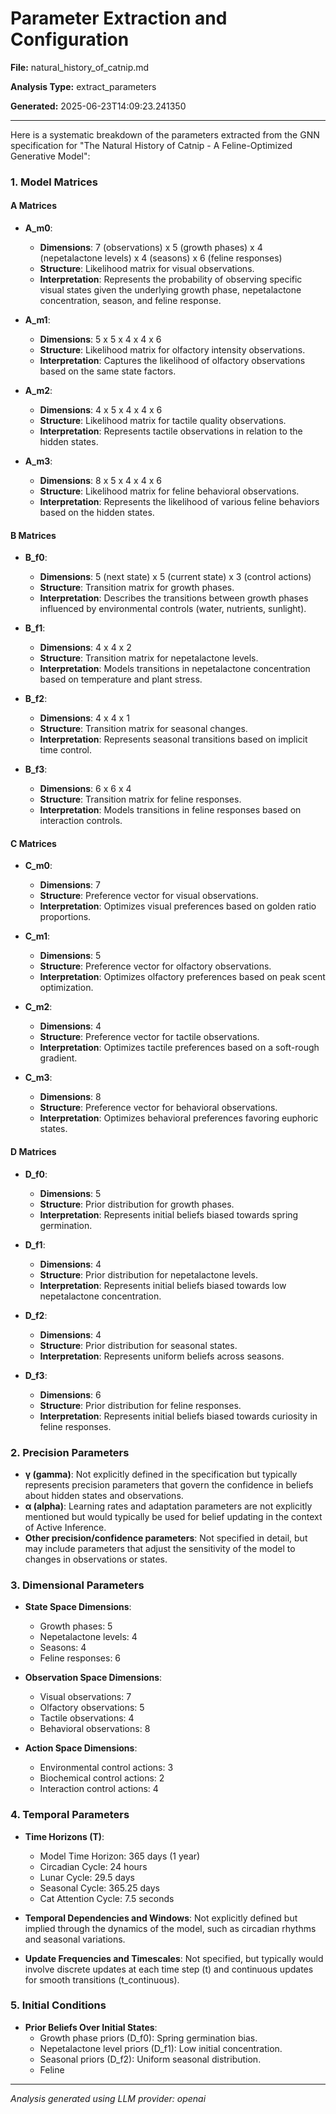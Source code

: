 # Parameter Extraction and Configuration

**File:** natural_history_of_catnip.md

**Analysis Type:** extract_parameters

**Generated:** 2025-06-23T14:09:23.241350

---

Here is a systematic breakdown of the parameters extracted from the GNN specification for "The Natural History of Catnip - A Feline-Optimized Generative Model":

### 1. Model Matrices

#### A Matrices
- **A_m0**: 
  - **Dimensions**: 7 (observations) x 5 (growth phases) x 4 (nepetalactone levels) x 4 (seasons) x 6 (feline responses)
  - **Structure**: Likelihood matrix for visual observations.
  - **Interpretation**: Represents the probability of observing specific visual states given the underlying growth phase, nepetalactone concentration, season, and feline response.

- **A_m1**: 
  - **Dimensions**: 5 x 5 x 4 x 4 x 6
  - **Structure**: Likelihood matrix for olfactory intensity observations.
  - **Interpretation**: Captures the likelihood of olfactory observations based on the same state factors.

- **A_m2**: 
  - **Dimensions**: 4 x 5 x 4 x 4 x 6
  - **Structure**: Likelihood matrix for tactile quality observations.
  - **Interpretation**: Represents tactile observations in relation to the hidden states.

- **A_m3**: 
  - **Dimensions**: 8 x 5 x 4 x 4 x 6
  - **Structure**: Likelihood matrix for feline behavioral observations.
  - **Interpretation**: Represents the likelihood of various feline behaviors based on the hidden states.

#### B Matrices
- **B_f0**: 
  - **Dimensions**: 5 (next state) x 5 (current state) x 3 (control actions)
  - **Structure**: Transition matrix for growth phases.
  - **Interpretation**: Describes the transitions between growth phases influenced by environmental controls (water, nutrients, sunlight).

- **B_f1**: 
  - **Dimensions**: 4 x 4 x 2
  - **Structure**: Transition matrix for nepetalactone levels.
  - **Interpretation**: Models transitions in nepetalactone concentration based on temperature and plant stress.

- **B_f2**: 
  - **Dimensions**: 4 x 4 x 1
  - **Structure**: Transition matrix for seasonal changes.
  - **Interpretation**: Represents seasonal transitions based on implicit time control.

- **B_f3**: 
  - **Dimensions**: 6 x 6 x 4
  - **Structure**: Transition matrix for feline responses.
  - **Interpretation**: Models transitions in feline responses based on interaction controls.

#### C Matrices
- **C_m0**: 
  - **Dimensions**: 7
  - **Structure**: Preference vector for visual observations.
  - **Interpretation**: Optimizes visual preferences based on golden ratio proportions.

- **C_m1**: 
  - **Dimensions**: 5
  - **Structure**: Preference vector for olfactory observations.
  - **Interpretation**: Optimizes olfactory preferences based on peak scent optimization.

- **C_m2**: 
  - **Dimensions**: 4
  - **Structure**: Preference vector for tactile observations.
  - **Interpretation**: Optimizes tactile preferences based on a soft-rough gradient.

- **C_m3**: 
  - **Dimensions**: 8
  - **Structure**: Preference vector for behavioral observations.
  - **Interpretation**: Optimizes behavioral preferences favoring euphoric states.

#### D Matrices
- **D_f0**: 
  - **Dimensions**: 5
  - **Structure**: Prior distribution for growth phases.
  - **Interpretation**: Represents initial beliefs biased towards spring germination.

- **D_f1**: 
  - **Dimensions**: 4
  - **Structure**: Prior distribution for nepetalactone levels.
  - **Interpretation**: Represents initial beliefs biased towards low nepetalactone concentration.

- **D_f2**: 
  - **Dimensions**: 4
  - **Structure**: Prior distribution for seasonal states.
  - **Interpretation**: Represents uniform beliefs across seasons.

- **D_f3**: 
  - **Dimensions**: 6
  - **Structure**: Prior distribution for feline responses.
  - **Interpretation**: Represents initial beliefs biased towards curiosity in feline responses.

### 2. Precision Parameters
- **γ (gamma)**: Not explicitly defined in the specification but typically represents precision parameters that govern the confidence in beliefs about hidden states and observations.
- **α (alpha)**: Learning rates and adaptation parameters are not explicitly mentioned but would typically be used for belief updating in the context of Active Inference.
- **Other precision/confidence parameters**: Not specified in detail, but may include parameters that adjust the sensitivity of the model to changes in observations or states.

### 3. Dimensional Parameters
- **State Space Dimensions**:
  - Growth phases: 5
  - Nepetalactone levels: 4
  - Seasons: 4
  - Feline responses: 6

- **Observation Space Dimensions**:
  - Visual observations: 7
  - Olfactory observations: 5
  - Tactile observations: 4
  - Behavioral observations: 8

- **Action Space Dimensions**:
  - Environmental control actions: 3
  - Biochemical control actions: 2
  - Interaction control actions: 4

### 4. Temporal Parameters
- **Time Horizons (T)**: 
  - Model Time Horizon: 365 days (1 year)
  - Circadian Cycle: 24 hours
  - Lunar Cycle: 29.5 days
  - Seasonal Cycle: 365.25 days
  - Cat Attention Cycle: 7.5 seconds

- **Temporal Dependencies and Windows**: Not explicitly defined but implied through the dynamics of the model, such as circadian rhythms and seasonal variations.

- **Update Frequencies and Timescales**: Not specified, but typically would involve discrete updates at each time step (t) and continuous updates for smooth transitions (t_continuous).

### 5. Initial Conditions
- **Prior Beliefs Over Initial States**: 
  - Growth phase priors (D_f0): Spring germination bias.
  - Nepetalactone level priors (D_f1): Low initial concentration.
  - Seasonal priors (D_f2): Uniform seasonal distribution.
  - Feline

---

*Analysis generated using LLM provider: openai*
